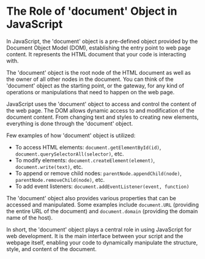 # The Role of 'document' Object in JavaScript

In JavaScript, the 'document' object is a pre-defined object provided by the Document Object Model (DOM), establishing the entry point to web page content. It represents the HTML document that your code is interacting with.

The 'document' object is the root node of the HTML document as well as the owner of all other nodes in the document. You can think of the 'document' object as the starting point, or the gateway, for any kind of operations or manipulations that need to happen on the web page.

JavaScript uses the 'document' object to access and control the content of the web page. The DOM allows dynamic access to and modification of the document content. From changing text and styles to creating new elements, everything is done through the 'document' object.

Few examples of how 'document' object is utilized:

- To access HTML elements: `document.getElementById(id)`, `document.querySelectorAll(selector)`, etc.
- To modify elements: `document.createElement(element)`, `document.write(text)`, etc.
- To append or remove child nodes: `parentNode.appendChild(node)`, `parentNode.removeChild(node)`, etc.
- To add event listeners: `document.addEventListener(event, function)`

The 'document' object also provides various properties that can be accessed and manipulated. Some examples include `document.URL` (providing the entire URL of the document) and `document.domain` (providing the domain name of the host).

In short, the 'document' object plays a central role in using JavaScript for web development. It is the main interface between your script and the webpage itself, enabling your code to dynamically manipulate the structure, style, and content of the document.
